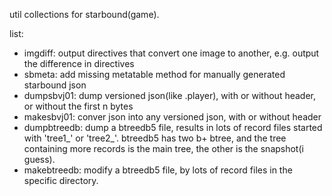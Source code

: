 util collections for starbound(game).

list:

+ imgdiff: output directives that convert one image to another, e.g. output the difference in directives
+ sbmeta: add missing metatable method for manually generated starbound json 
+ dumpsbvj01: dump versioned json(like .player), with or without header, or without the first n bytes
+ makesbvj01: conver json into any versioned json, with or without header
+ dumpbtreedb: dump a btreedb5 file, results in lots of record files started with 'tree1_' or 'tree2_'. btreedb5 has two b+ btree, and the tree containing more records is the main tree, the other is the snapshot(i guess).
+ makebtreedb: modify a btreedb5 file, by lots of record files in the specific directory.

